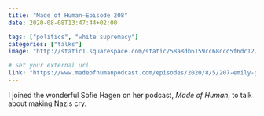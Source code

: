 ```yaml
---
title: "Made of Human—Episode 208"
date: 2020-08-08T13:47:44+02:00

tags: ["politics", "white supremacy"]
categories: ["talks"]
image: "http://static1.squarespace.com/static/58a8db6159cc68ccc5f6dc12/58a8dbae197aea3df275f1dc/5f27f8323c4a2800970f7211/1596618012943/Photo+03-08-2020%2C+10+18+58.jpg?format=1500w"

# Set your external url
link: "https://www.madeofhumanpodcast.com/episodes/2020/8/5/207-emily-gorcenski-making-nazis-cry"
---
```

I joined the wonderful Sofie Hagen on her podcast, _Made of Human_, to talk about making Nazis cry.